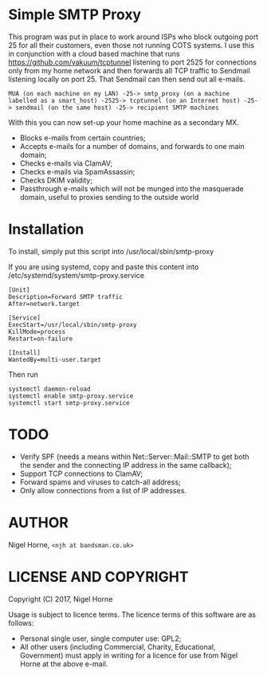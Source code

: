 # Simple SMTP Proxy

This program was put in place to work around ISPs who block outgoing port 25 for all their customers,
even those not running COTS systems.
I use this in conjunction with a cloud based machine that runs
https://github.com/vakuum/tcptunnel listening to port 2525 for connections only from my home network and then forwards
all TCP traffic to Sendmail listening locally on port 25.
That Sendmail can then send out all e-mails.

    MUA (on each machine on my LAN) -25-> smtp_proxy (on a machine labelled as a smart_host) -2525-> tcptunnel (on an Internet host) -25-> sendmail (on the same host) -25-> recipient SMTP machines

With this you can now set-up your home machine as a secondary MX.

- Blocks e-mails from certain countries;
- Accepts e-mails for a number of domains, and forwards to one main domain;
- Checks e-mails via ClamAV;
- Checks e-mails via SpamAssassin;
- Checks DKIM validity;
- Passthrough e-mails which will not be munged into the masquerade domain, useful to proxies sending to the outside world

# Installation

To install, simply put this script into /usr/local/sbin/smtp-proxy

If you are using systemd, copy and paste this content into
/etc/systemd/system/smtp-proxy.service

    [Unit]
    Description=Forward SMTP traffic
    After=network.target
    
    [Service]
    ExecStart=/usr/local/sbin/smtp-proxy
    KillMode=process
    Restart=on-failure
    
    [Install]
    WantedBy=multi-user.target

Then run

    systemctl daemon-reload
    systemctl enable smtp-proxy.service
    systemctl start smtp-proxy.service

# TODO
- Verify SPF (needs a means within Net::Server::Mail::SMTP to get both the sender and the connecting IP address in the same
  callback);
- Support TCP connections to ClamAV;
- Forward spams and viruses to catch-all address;
- Only allow connections from a list of IP addresses.

# AUTHOR
Nigel Horne, `<njh at bandsman.co.uk>`

# LICENSE AND COPYRIGHT
Copyright (C) 2017, Nigel Horne

Usage is subject to licence terms. The licence terms of this software are as follows:

- Personal single user, single computer use: GPL2;
- All other users (including Commercial, Charity, Educational, Government)
  must apply in writing for a licence for use from Nigel Horne at the above e-mail.
